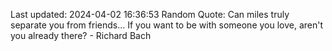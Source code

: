 Last updated: 2024-04-02 16:36:53
Random Quote: Can miles truly separate you from friends... If you want to be with someone you love, aren't you already there? - Richard Bach